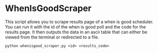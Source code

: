 # WhenIsGoodScraper

This script allows you to scrape results page of a when is good scheduler. You can run it with the id of the when is good poll and the code for the results page. It then outputs the data in an ascii table that can either be viewed from the terminal or redirected to a file.


```
python whenisgood_scraper.py <id> <results_code>
```
